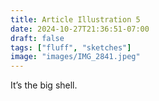 ```yaml
---
title: Article Illustration 5
date: 2024-10-27T21:36:51-07:00
draft: false
tags: ["fluff", "sketches"]
image: "images/IMG_2841.jpeg"
---
```


It’s the big shell.